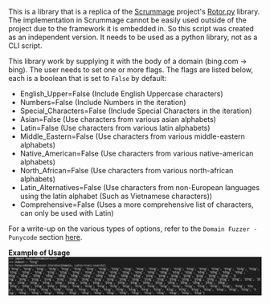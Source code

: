This is a library that is a replica of the [Scrummage](https://github.com/matamorphosis/Scrummage) project's [Rotor.py](https://github.com/matamorphosis/Scrummage/blob/master/app/plugins/common/Rotor.py) library. The implementation in Scrummage cannot be easily used outside of the project due to the framework it is embedded in. So this script was created as an independent version. It needs to be used as a python library, not as a CLI script.

This library work by supplying it with the body of a domain (bing.com -> bing). The user needs to set one or more flags. The flags are listed below, each is a boolean that is set to `False` by default:
- English_Upper=False (Include English Uppercase characters)
- Numbers=False (Include Numbers in the iteration)
- Special_Characters=False (Include Special Characters in the iteration)
- Asian=False (Use characters from various asian alphabets)
- Latin=False (Use characters from various latin alphabets)
- Middle_Eastern=False (Use characters from various middle-eastern alphabets)
- Native_American=False (Use characters from various native-american alphabets)
- North_African=False (Use characters from various north-african alphabets)
- Latin_Alternatives=False (Use characters from non-European languages using the latin alphabet (Such as Vietnamese characters))
- Comprehensive=False (Uses a more comprehensive list of characters, can only be used with Latin)

For a write-up on the various types of options, refer to the `Domain Fuzzer - Punycode` section [here](https://github.com/matamorphosis/Scrummage/wiki/The-Long-List-of-Tasks#domain-fuzzer).

**Example of Usage**
![Example](images/Import.png)